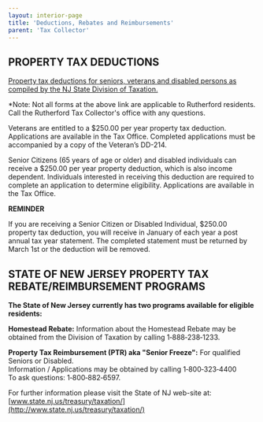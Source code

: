 ```yaml
---
layout: interior-page
title: 'Deductions, Rebates and Reimbursements'
parent: 'Tax Collector'
---
```


## PROPERTY TAX DEDUCTIONS

[Property tax deductions for seniors, veterans and disabled persons as compiled by the NJ State Division of Taxation.](https://www.state.nj.us/treasury/taxation/prntlpt.shtml)

*Note: Not all forms at the above link are applicable to Rutherford residents. Call the Rutherford Tax Collector's office with any questions. 

Veterans are entitled to a $250.00 per year property tax deduction. Applications are available in the Tax Office. Completed applications must be accompanied by a copy of the Veteran’s DD-214.

Senior Citizens (65 years of age or older) and disabled individuals can receive a $250.00 per year property deduction, which is also income dependent. Individuals interested in receiving this deduction are required to complete an application to determine eligibility. Applications are available in the Tax Office.
 
**REMINDER**

If you are receiving a Senior Citizen or Disabled Individual, $250.00 property tax deduction, you will receive in January of each year a post annual tax year statement. The completed statement must be returned by March 1st or the deduction will be removed.


## STATE OF NEW JERSEY PROPERTY TAX REBATE/REIMBURSEMENT PROGRAMS

**The State of New Jersey currently has two programs available for eligible residents:**

**Homestead Rebate:** Information about the Homestead Rebate may be obtained from the Division of Taxation by calling 1‑888‑238‑1233.

**Property Tax Reimbursement (PTR) aka "Senior Freeze":** For qualified Seniors or Disabled.  
Information / Applications may be obtained by calling 1‑800‑323‑4400  
To ask questions: 1‑800‑882‑6597.

For further information please visit the State of NJ web-site at:
[www.state.nj.us/treasury/taxation/](http://www.state.nj.us/treasury/taxation/)
